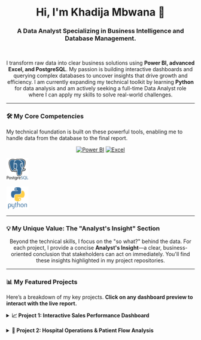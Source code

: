<!-- HEADER -->
<h1 align="center">Hi, I'm Khadija Mbwana 👋</h1>
<h3 align="center">A Data Analyst Specializing in Business Intelligence and Database Management.</h3>

<br>

<!-- ABOUT ME -->
<p align="center">
  I transform raw data into clear business solutions using <strong>Power BI, advanced Excel, and PostgreSQL</strong>. My passion is building interactive dashboards and querying complex databases to uncover insights that drive growth and efficiency. I am currently expanding my technical toolkit by learning <strong>Python</strong> for data analysis and am actively seeking a full-time Data Analyst role where I can apply my skills to solve real-world challenges.
</p>

---

### 🛠️ My Core Competencies

My technical foundation is built on these powerful tools, enabling me to handle data from the database to the final report.

<p align="center">
  <!-- Visualization & Business Intelligence -->
  <a href="https://powerbi.microsoft.com/en-us/" target="_blank" rel="noreferrer"><img src="https://raw.githubusercontent.com/microsoft/PowerBI-Icons/main/PNG/Power-BI-Desktop.png" alt="Power BI" width="60" height="60"/></a>
  <a href="https://www.microsoft.com/en-us/microsoft-365/excel" target="_blank" rel="noreferrer"><img src="https://img.icons8.com/color/48/000000/ms-excel.png" alt="Excel" width="60" height="60"/></a>

  <!-- Database -->
  <a href="https://www.postgresql.org" target="_blank" rel="noreferrer"><img src="https://raw.githubusercontent.com/devicons/devicon/master/icons/postgresql/postgresql-original-wordmark.svg" alt="PostgreSQL" width="60" height="60"/></a>

  <!-- Currently Learning -->
  <a href="https://www.python.org" target="_blank" rel="noreferrer"><img src="https://raw.githubusercontent.com/devicons/devicon/master/icons/python/python-original-wordmark.svg" alt="Python" width="60" height="60"/></a>
</p>

---

### 💡 My Unique Value: The "Analyst's Insight" Section

<p align="center">
  Beyond the technical skills, I focus on the "so what?" behind the data. For each project, I provide a concise <strong>Analyst's Insight</strong>—a clear, business-oriented conclusion that stakeholders can act on immediately. You'll find these insights highlighted in my project repositories.
</p>

---
### 📊 My Featured Projects

Here’s a breakdown of my key projects. **Click on any dashboard preview to interact with the live report.**

<!-- PROJECT 1: SALES ANALYSIS -->
<details>
  <summary><strong>📈 Project 1: Interactive Sales Performance Dashboard</strong></summary>
  <br>
  <table>
    <tr>
      <td valign="top" width="50%">
        <p><strong>Goal:</strong> To provide stakeholders with a tool to track sales KPIs, identify growth opportunities, and analyze regional performance.</p>
        <p><strong>My Role:</strong> I performed the end-to-end analysis, from querying the database with SQL to building the final interactive dashboard in Power BI.</p>
        <br>
        <ul>
          <li><strong>Tech Stack:</strong> Power BI, PostgreSQL, Excel</li>
          <li><strong>Repository:</strong> <a href="https://github.com/khadijambwana/Sales-Analysis">View Project Code & SQL Queries</a></li>
        </ul>
      </td>
      <td valign="top" width="50%">
          <img src="[LINK_TO_YOUR_SALES_DASHBOARD_IMAGE]" alt="Sales Dashboard Preview"/>
        </a>
      </td>
    </tr>
  </table>
</details>

<br>

<!-- PROJECT 2: HOSPITAL ANALYSIS -->
<details>
  <summary><strong>🏥 Project 2: Hospital Operations & Patient Flow Analysis</strong></summary>
  <br>
  <table>
    <tr>
      <td valign="top" width="50%">
        <p><strong>Goal:</strong> To help hospital administrators improve efficiency and patient care by analyzing operational data.</p>
        <p><strong>My Role:</strong> I used SQL to clean and query patient records and then developed a Power BI dashboard to visualize key metrics like bed occupancy, patient wait times, and average length of stay.</p>
        <br>
        <ul>
          <li><strong>Tech Stack:</strong> Power BI, PostgreSQL</li>
          <li><strong>Repository:</strong> <a href="https://github.com/khadijambwana/Healthcare_analytics">View Project Code & SQL Queries</a></li>
        </ul>
      </td>
      <td valign="top" width="50%">
          <img src="https://raw.githubusercontent.com/khadijambwana/Healthcare_analytics/main/hospital_dashboard.png" alt="Hospital Dashboard Preview"/>
        </a>
      </td>
    </tr>
  </table>
</detais>

---


### 🛠️ My Tech Stack & Skills
<p align="center">
  <a href="https://www.postgresql.org" target="_blank" rel="noreferrer"><img src="https://img.shields.io/badge/PostgreSQL-316192?style=for-the-badge&logo=postgresql&logoColor=white" alt="PostgreSQL" /></a>
  <a href="https://powerbi.microsoft.com/" target="_blank" rel="noreferrer"><img src="https://img.shields.io/badge/Power%20BI-F2C811?style=for-the-badge&logo=powerbi&logoColor=black" alt="Power BI" /></a>
  <a href="https://www.microsoft.com/en-us/microsoft-365/excel" target="_blank" rel="noreferrer"><img src="https://img.shields.io/badge/Microsoft%20Excel-217346?style=for-the-badge&logo=microsoftexcel&logoColor=white" alt="Microsoft Excel" /></a>
  <a href="https://www.python.org" target="_blank" rel="noreferrer"><img src="https://img.shields.io/badge/Python-3776AB?style=for-the-badge&logo=python&logoColor=white" alt="Python" /></a>
</p>

---

<!-- 3. YOUR AUTOMATED GITHUB STATS -->
### 📈 My GitHub Activity
<p align="center">
  <img src="https://github-readme-stats.vercel.app/api?username=KhadijaMbwana&show_icons=true&theme=dracula" alt="Khadija's GitHub Stats" />
  <img src="https://github-readme-stats.vercel.app/api/top-langs/?username=KhadijaMbwana&layout=compact&theme=dracula" alt="Top Languages" />
</p>

---


---

### 📫 Let's Connect!

I'm excited about new opportunities and collaborations. Feel free to reach out!
## 📬 Contact Me

- 📧 Email: [mbwanakhadija77@gmail.com](mailto:mbwanakhadija77@gmail.com)
- 💼 LinkedIn: [linkedin.com/in/khadija-mbwana](https://linkedin.com/in/khadija-mbwana)
- 🐱GitHub[github.com/khadijambwana(https://github.com/khadijambwana)



<!-- END OF PROFILE -->

